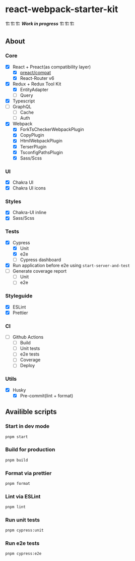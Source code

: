 # react-webpack-starter-kit

🏗🏗🏗 **_Work in progress_** 🏗🏗🏗

## About

### Core

- [x] React + Preact(as compatibility layer)
  - [x] [preact/compat](https://preactjs.com/guide/v10/switching-to-preact)
  - [x] React-Router v6
- [x] Redux + Redux Tool Kit
  - [x] EntityAdapter
  - [ ] Query
- [x] Typescript
- [ ] GraphQL
  - [ ] Cache
  - [ ] Auth
- [x] Webpack
  - [x] ForkTsCheckerWebpackPlugin
  - [x] CopyPlugin
  - [x] HtmlWebpackPlugin
  - [x] TerserPlugin
  - [x] TsconfigPathsPlugin
  - [x] Sass/Scss

### UI

- [x] Chakra UI
- [x] Chakra UI icons

### Styles

- [x] Chakra-UI inline
- [x] Sass/Scss

### Tests

- [x] Cypress
  - [x] Unit
  - [x] e2e
  - [ ] Cypress dashboard
- [x] Run application before e2e using `start-server-and-test`
- [ ] Generate coverage report
  - [ ] Unit
  - [ ] e2e

### Styleguide

- [x] ESLint
- [x] Prettier

### CI

- [ ] Github Actions
  - [ ] Build
  - [ ] Unit tests
  - [ ] e2e tests
  - [ ] Coverage
  - [ ] Deploy

### Utils

- [x] Husky
  - [x] Pre-commit(lint + format)

## Availible scripts

### Start in dev mode

```bash
pnpm start
```

### Build for production

```bash
pnpm build
```

### Format via prettier

```bash
pnpm format
```

### Lint via ESLint

```bash
pnpm lint
```

### Run unit tests

```bash
pnpm cypress:unit
```

### Run e2e tests

```bash
pnpm cypress:e2e
```
